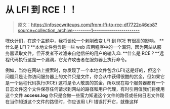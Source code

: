 # 从 LFI 到 RCE！！

> 原文：<https://infosecwriteups.com/from-lfi-to-rce-df7722c46eb8?source=collection_archive---------1----------------------->

嘿伙计们，在这个主题中，我将谈论一个剥削改变 LFI 到 RCE 有很高的影响。
**什么是 LFI？**本地文件包含是一些 web 应用程序中的一个漏洞，因为网站从服务器读取文件，但开发者不过滤来自他信任的用户的输入:D.
**什么是 RCE？**远程代码执行这是一个漏洞，它允许攻击者在服务器上执行命令。

例如，当你在网站上搜索时，你发现了一个本地文件包含(LFI)这是好的，但这个问题只是让你访问服务器上的文件只是文件，你会从中获得很酷的赏金，但如果它是一个远程代码执行(RCE) 这将是令人敬畏的赏金，所以现在每个服务器都有一个日志文件这个文件保存任何请求到网站的路径和用户代理，有时引用值我们将使用这个文件 **access.log** 你只是会做一些蛮力知道这个文件的路径或任何日志文件现在当你知道这个文件的路径时，你应该用 LFI 错误打开它，就像这样